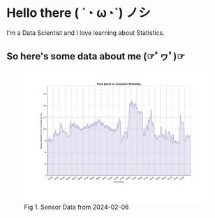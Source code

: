 
# Hello there ( ´◔ ω◔`) ノシ

I'm a Data Scientist and I love learning about Statistics.

## So here's some data about me (☞ﾟヮﾟ)☞

<figure>
  <picture>
    <source media="(prefers-color-scheme: dark)" srcset="Pi/readme/graphs/dark-plot-2024-02-06.png">
    <source media="(prefers-color-scheme: light)" srcset="Pi/readme/graphs/light-plot-2024-02-06.png">
    <img alt="Shows a black logo in light color mode and a white one in dark color mode." src="Pi/readme/graphs/light-plot-2024-02-06.png">
  </picture>
  <figcaption>Fig 1. Sensor Data from 2024-02-06</figcaption>
</figure>
